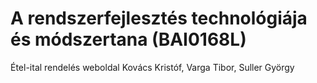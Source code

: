 # A rendszerfejlesztés technológiája és módszertana (BAI0168L)
Étel-ital rendelés weboldal
Kovács Kristóf, Varga Tibor, Suller György